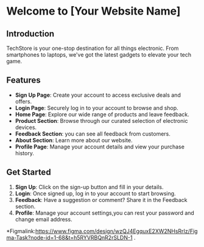 # Welcome to [Your Website Name]

## Introduction
TechStore is your one-stop destination for all things electronic. From smartphones to laptops, we've got the latest gadgets to elevate your tech game.

## Features
- **Sign Up Page**: Create your account to access exclusive deals and offers.
- **Login Page**: Securely log in to your account to browse and shop.
- **Home Page**: Explore our wide range of products and leave feedback.
- **Product Section**: Browse through our curated selection of electronic devices.
- **Feedback Section**: you can see all feedback from customers.
- **About Section**: Learn more about our website.
- **Profile Page**: Manage your account details and view your purchase history.

## Get Started
1. **Sign Up**: Click on the sign-up button and fill in your details.
2. **Login**: Once signed up, log in to your account to start browsing.
3. **Feedback**: Have a suggestion or comment? Share it in the Feedback section.
4. **Profile**: Manage your account settings,you can rest your password and change email address.

 
 
*Figmalink:https://www.figma.com/design/wzQJ4EgquxE2XW2NHsRrIz/Figma-Task?node-id=1-68&t=h5RYVRBQnR2rSLDN-1 .
